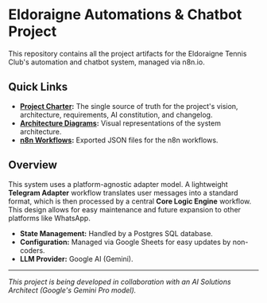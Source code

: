 # Eldoraigne Automations & Chatbot Project

This repository contains all the project artifacts for the Eldoraigne Tennis Club's automation and chatbot system, managed via n8n.io.

## Quick Links

- **[Project Charter](./project_charter/Project_Charter_v7.md):** The single source of truth for the project's vision, architecture, requirements, AI constitution, and changelog.
- **[Architecture Diagrams](./architecture_diagrams/):** Visual representations of the system architecture.
- **[n8n Workflows](./n8n_workflows/):** Exported JSON files for the n8n workflows.

## Overview

This system uses a platform-agnostic adapter model. A lightweight **Telegram Adapter** workflow translates user messages into a standard format, which is then processed by a central **Core Logic Engine** workflow. This design allows for easy maintenance and future expansion to other platforms like WhatsApp.

- **State Management:** Handled by a Postgres SQL database.
- **Configuration:** Managed via Google Sheets for easy updates by non-coders.
- **LLM Provider:** Google AI (Gemini).

---

*This project is being developed in collaboration with an AI Solutions Architect (Google's Gemini Pro model).*
